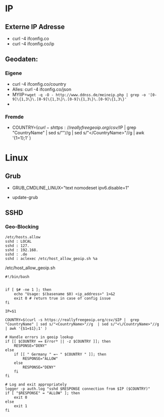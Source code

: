 
# IP
## Externe IP Adresse
* curl -4 ifconfig.co
* curl -4 ifconfig.co/ip

## Geodaten:
### Eigene 
* curl -4 ifconfig.co/country
* Alles: curl -4 ifconfig.co/json
* MYIIP=`wget -q -O - http://www.ddnss.de/meineip.php | grep -o '[0-9]\{1,3\}\.[0-9]\{1,3\}\.[0-9]\{1,3\}\.[0-9]\{1,3\}'`
*  
### Fremde
* COUNTRY=$(curl -s https://reallyfreegeoip.org/csv/$IP |  grep "CountryName" | sed s/"<CountryName>"//g  | sed s/"<\/CountryName>"//g | awk '{$1=$1};1' )




# Linux 
## Grub
* GRUB_CMDLINE_LINUX="text nomodeset  ipv6.disable=1"
+ update-grub

## SSHD
### Geo-Blocking
```
/etc/hosts.allow
sshd : LOCAL
sshd : 127.
sshd : 192.168.
sshd : .de
sshd : aclexec /etc/host_allow_geoip.sh %a
```

/etc/host_allow_geoip.sh
```
#!/bin/bash


if [ $# -ne 1 ]; then
    echo "Usage: $(basename $0) <ip_address>" 1>&2
    exit 0 # return true in case of config issue
fi

IP=$1

COUNTRY=$(curl -s https://reallyfreegeoip.org/csv/$IP |  grep "CountryName" | sed s/"<CountryName>"//g  | sed s/"<\/CountryName>"//g | awk '{$1=$1};1' )

# Handle errors in geoip lookup
if [[ $COUNTRY == Error* || -z $COUNTRY ]]; then
    RESPONSE="DENY"
else
    if [[ " Germany " =~ " $COUNTRY " ]]; then
        RESPONSE="ALLOW"
    else
        RESPONSE="DENY"
    fi
fi

# Log and exit appropriately
logger -p auth.log "sshd $RESPONSE connection from $IP ($COUNTRY)"
if [ "$RESPONSE" = "ALLOW" ]; then
    exit 0
else
    exit 1
fi

```
